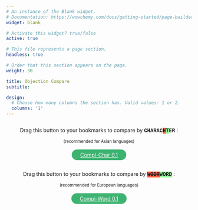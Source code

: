 ```yaml
---
# An instance of the Blank widget.
# Documentation: https://wowchemy.com/docs/getting-started/page-builder/
widget: blank

# Activate this widget? true/false
active: true

# This file represents a page section.
headless: true

# Order that this section appears on the page.
weight: 30

title: Objection Compare
subtitle:

design:
  # Choose how many columns the section has. Valid values: 1 or 2.
  columns: '1'
---
```


<div style="display:flex;flex-direction:column;align-items:center;justify-content:center;">
<p>Drag this button to your bookmarks to compare by <span style="font-family: 'Courier New', monospace; background-color:white; font-weight: bold;">CHARAC<span style="background-color:tomato; text-decoration: line-through;">H</span><span style="background-color:palegreen;">T</span>ER</span> :
</p>
 <p style="margin:0; font-size: 80%;">
   (recommended for Asian languages)
 </p>
<a id="simiLink" onMouseOver="this.style.border='mediumaquamarine solid 3px'; this.style.color='aquamarine'"
   onMouseOut="this.style.border='transparent solid 3px'; this.style.color='snow'"
   style="color: snow; background-color: mediumseagreen; border: transparent solid 3px; padding: 3px 20px;border-radius: 15px; margin: 15px;"
href="javascript:unit%20%3D%20%27char%27%3B%20%2F%2A%20%27char%27%7C%27word%27%20%2A%2F%0A%0A%2F%2AControl%20flow%20based%20on%20url%2A%2F%0AcurrentUrl%20%3D%20window.location.href%3B%0Aregex1%20%3D%20%2Fa3%5C.flit%5C.to%5C%2F%23%5C%2Farcade%5C%2Farcade-objection%2F%3B%0Aif%20%28regex1.test%28currentUrl%29%29%20%7B%0A%20%20%20main%28%29%3B%0A%7D%20else%20%7B%0A%20%20%20if%20%28window.confirm%28%60Go%20to%20arcade-objection%20page%3F%60%29%29%20%7B%0A%09%20%20%20window.location.href%3D%27https%3A%2F%2Fa3.flit.to%2F%23%2Farcade%2Farcade-objection%27%3B%0A%20%20%20%7D%3B%0A%7D%0A%0A%0Afunction%20main%28%29%20%7B%0A%09%2F%2APage%20setup%2A%2F%0A%2F%2A%20%09let%20s%20%3D%20document.createElement%28%27style%27%29%3B%0A%09s.innerHTML%20%3D%20%27.text-left%7B%20white-space%3Apre-wrap%3B%20%7D%27%3B%0A%09document.getElementsByTagName%28%27head%27%29%5B0%5D.append%28s%29%3B%20%2A%2F%0A%0A%09nestedTables%20%3D%20%5B...document.querySelectorAll%28%27tbody%20tbody%27%29%5D%3B%0A%09nestedTables.forEach%20%28%28t%2Ci%29%20%3D%3E%20%7B%0A%09%09let%20newRow%20%3D%20t.insertRow%28%29%3B%0A%09%09let%20newCell%20%3D%20newRow.insertCell%28%29%3B%0A%09%09%09newCell.classList.add%28%27text-left%27%29%3B%0A%09%09%09newCell.id%20%3D%20%27diff%27%20%2B%20i%3B%0A%09%09%09newCell.style%20%3D%20%27white-space%3Apre-wrap%3B%27%3B%0A%09%09let%20th%20%3D%20document.createElement%28%27th%27%29%3B%0A%09%09%09newRowHead%20%3D%20newRow.insertBefore%28th%2C%20newCell%29%3B%0A%09%09%09newRowHead.classList.add%28%27bg-muted%27%29%3B%0A%09%09let%20newText%20%3D%20document.createTextNode%28%27Score%27%29%3B%0A%09%09%09newRowHead.appendChild%28newText%29%3B%0A%0A%09%7D%29%3B%0A%0A%09%2F%2ADiff%2A%2F%0A%09nestedTables.forEach%20%28%28t%2Ci%29%20%3D%3E%20%7B%0A%09%09let%20fragment%20%3D%20document.createDocumentFragment%28%29%3B%0A%0A%09%09%2F%2A%20Get%20text%20and%20make%20array%20of%20words%20%28%22%20%22%29%20or%20characters%20%28%22%22%29%20%2A%2F%0A%09%09let%20oldText%2C%20newText%3B%0A%09%09if%20%28unit%20%3D%3D%20%27char%27%29%20%7B%0A%09%09%09oldText%20%3D%20t.getElementsByTagName%28%27td%27%29%5B1%5D.childNodes%5B0%5D.textContent.split%28%22%22%29%3B%0A%09%09%09newText%20%3D%20t.getElementsByTagName%28%27td%27%29%5B2%5D.childNodes%5B0%5D.textContent.split%28%22%22%29%3B%0A%09%09%7D%0A%0A%09%09if%20%28unit%20%3D%3D%20%27word%27%29%20%7B%0A%09%09%09oldText%20%3D%20t.getElementsByTagName%28%27td%27%29%5B1%5D.childNodes%5B0%5D.textContent.replaceAll%28%27%20%27%2C%20%27%20%C2%ABspace%C2%BB%20%27%29.replaceAll%28%27%5Cn%27%2C%20%27%20%5Cn%20%27%29.split%28%22%20%22%29%3B%0A%09%09%09newText%20%3D%20t.getElementsByTagName%28%27td%27%29%5B2%5D.childNodes%5B0%5D.textContent.replaceAll%28%27%20%27%2C%20%27%20%C2%ABspace%C2%BB%20%27%29.replaceAll%28%27%5Cn%27%2C%20%27%20%5Cn%20%27%29.split%28%22%20%22%29%3B%0A%09%09%7D%0A%09%09%0A%09%09%0A%09%09%0A%09%09%2F%2AGenerate%20diff%2A%2F%0A%09%09let%20diff%20%3D%20patienceDiff%28oldText%20%2C%20newText%29%3B%0A%0A%09%09%2F%2Alines%20are%20a%20property%20of%20the%20object%20returned%20by%20patienceDiff%2C%20in%20this%20case%3A%20words%20or%20characters%2A%2F%0A%20%20%20%20%20%20%09diff.lines.forEach%28%28o%29%20%3D%3E%20%7B%0A%20%20%20%20%20%20%20%20var%20color%20%3D%20%22%22%3B%0A%20%20%20%20%20%20%20%20var%20deco%20%3D%20%22%22%3B%0A%09%09%0A%09%09%2F%2AFormat%2A%2F%0A%20%20%20%20%20%20%20%20if%20%28o.aIndex%20%3C%200%29%20%7B%0A%09%09%09%2F%2AINSERTION%2A%2F%0A%09%09%09color%20%3D%20%27rgba%280%2C%20255%2C%200%2C%200.3%29%27%3B%0A%09%09%09deco%20%3D%20%27underline%27%3B%0A%09%09%09if%20%28o.line%20%3D%3D%20%22%5Cn%22%29%20%7Bo.line%20%3D%20%22%5B%E2%86%B5%5D%5Cn%22%7D%20%20%0A%09%09%20%20%0A%09%09%20%20%7D%20else%20if%20%28o.bIndex%20%3C%200%29%20%7B%0A%09%09%09%2F%2ADELETION%2A%2F%0A%09%09%09color%20%3D%20%27rgba%28255%2C%200%2C%200%2C%200.3%29%27%3B%0A%09%09%09deco%20%3D%20%27line-through%27%3B%0A%09%09%09if%20%28o.line%20%3D%3D%20%22%5Cn%22%29%20%7Bo.line%20%3D%20%22%5B%E2%86%B5%5D%22%7D%20%20%0A%09%09%20%20%7D%20%0A%0A%20%20%20%20%20%20%20%20span%20%3D%20document.createElement%28%27span%27%29%3B%0A%20%20%20%20%20%20%20%20span.style.backgroundColor%20%3D%20color%3B%0A%20%20%20%20%20%20%20%20span.style.textDecoration%20%3D%20deco%3B%0A%20%20%20%20%20%20%20%20if%20%28unit%20%3D%3D%20%27word%27%29%20%7Bo.line%20%3D%20o.line.replaceAll%28%27%C2%ABspace%C2%BB%27%2C%20%27%20%27%29%3B%7D%0A%20%20%20%20%20%20%20%20span.appendChild%28document.createTextNode%28o.line%29%29%3B%0A%20%20%20%20%20%20%20%20fragment.appendChild%28span%29%3B%0A%20%20%20%20%20%20%0A%20%20%20%20%20%20%0A%20%20%20%20%20%20%2F%2Adocument.getElementById%28%27diff%27%29.value%20%3D%20fragment%3B%2A%2F%0A%20%20%20%20%20%20document.getElementById%28%27diff%27%2B%20i%29.appendChild%28fragment%29%3B%0A%09%7D%29%3B%0A%09%7D%29%3B%0A%0A%09%2F%2ASimilarity%2A%2F%0A%09nestedTables.forEach%20%28%28t%29%20%3D%3E%20%7B%0A%09%09%2F%2AGet%20text%2A%2F%0A%09%09let%20oldText%20%3D%20t.getElementsByTagName%28%27td%27%29%5B1%5D.childNodes%5B0%5D.textContent%3B%0A%09%09let%20newText%20%3D%20t.getElementsByTagName%28%27td%27%29%5B2%5D.childNodes%5B0%5D.textContent%3B%0A%09%09%2F%2ACompare%2A%2F%0A%09%09var%20score%20%3D%20compareTwoStrings%28oldText%2C%20newText%29%3B%0A%09%09%2F%2ADisplay%20results%2A%2F%0A%09%09if%20%28score%20%3D%3D%20100%29%20%7Bt.getElementsByTagName%28%27th%27%29%5B3%5D.style.color%20%3D%20%27crimson%27%7D%0A%09%09let%20scoreCard%20%3D%20t.getElementsByTagName%28%27th%27%29%5B3%5D.childNodes%5B0%5D%3B%0A%09%09scoreCard.textContent%20%3D%20%60Simi%3A%20%24%7BpercentStyle%28score%29%7D%60%3B%0A%09%09%0A%09%7D%29%3B%0A%7D%0A%0A%0A%0A%0A%0A%0A%0A%0A%0A%0A%0A%0A%0A%0A%0A%0Afunction%20patienceDiff%28aLines%2C%20bLines%2C%20diffPlusFlag%29%20%7B%0A%20%20%20%0A%09function%20findUnique%28arr%2C%20lo%2C%20hi%29%20%7B%0A%09%20%20%0A%09%20%20var%20lineMap%20%3D%20new%20Map%28%29%3B%0A%09%20%20%0A%09%20%20for%20%28let%20i%20%3D%20lo%3B%20i%20%3C%3D%20hi%3B%20i%2B%2B%29%20%7B%0A%09%09let%20line%20%3D%20arr%5Bi%5D%3B%0A%09%09if%20%28lineMap.has%28line%29%29%20%7B%0A%09%09%20%20lineMap.get%28line%29.count%2B%2B%3B%0A%09%09%20%20lineMap.get%28line%29.index%20%3D%20i%3B%0A%09%09%7D%20else%20%7B%0A%09%09%20%20lineMap.set%28line%2C%20%7Bcount%3A1%2C%20index%3A%20i%7D%29%3B%0A%09%09%7D%20%20%0A%09%20%20%7D%0A%09%20%20%0A%09%20%20lineMap.forEach%28%28val%2C%20key%2C%20map%29%20%3D%3E%20%7B%0A%09%09if%20%28val.count%20%21%3D%3D%201%29%20%7B%0A%09%09%20%20map.delete%28key%29%3B%0A%09%09%7D%20else%20%7B%0A%09%09%20%20map.set%28key%2C%20val.index%29%3B%0A%09%09%7D%0A%09%20%20%7D%29%3B%0A%09%20%20%0A%09%20%20return%20lineMap%3B%0A%09%7D%0A%20%20%0A%09function%20uniqueCommon%28aArray%2C%20aLo%2C%20aHi%2C%20bArray%2C%20bLo%2C%20bHi%29%20%7B%0A%09%20%20let%20ma%20%3D%20findUnique%28aArray%2C%20aLo%2C%20aHi%29%3B%0A%09%20%20let%20mb%20%3D%20findUnique%28bArray%2C%20bLo%2C%20bHi%29%3B%0A%09%20%20%0A%09%20%20ma.forEach%28%28val%2C%20key%2C%20map%29%20%3D%3E%20%7B%0A%09%09if%20%28mb.has%28key%29%29%20%7B%0A%09%09%20%20map.set%28key%2C%20%7BindexA%3A%20val%2C%20indexB%3A%20mb.get%28key%29%7D%29%3B%0A%09%09%7D%20else%20%7B%0A%09%09%20%20map.delete%28key%29%3B%0A%09%09%7D%0A%09%20%20%7D%29%3B%0A%09%20%20%0A%09%20%20return%20ma%3B%0A%09%7D%0A%20%20%0A%09function%20longestCommonSubsequence%28abMap%29%20%7B%0A%09%20%20%0A%09%20%20var%20ja%20%3D%20%5B%5D%3B%0A%09%20%20%0A%09%20%20abMap.forEach%28%28val%2C%20key%2C%20map%29%20%3D%3E%20%7B%0A%09%09let%20i%20%3D%200%3B%0A%09%09while%20%28ja%5Bi%5D%20%26%26%20ja%5Bi%5D%5Bja%5Bi%5D.length-1%5D.indexB%20%3C%20val.indexB%29%20%7B%0A%09%09%20%20i%2B%2B%3B%0A%09%09%7D%0A%09%09%0A%09%09if%20%28%21ja%5Bi%5D%29%20%7B%0A%09%09%20%20ja%5Bi%5D%20%3D%20%5B%5D%3B%0A%09%09%7D%0A%20%20%0A%09%09if%20%280%20%3C%20i%29%20%7B%0A%09%09%20%20val.prev%20%3D%20ja%5Bi-1%5D%5Bja%5Bi-1%5D.length%20-%201%5D%3B%0A%09%09%7D%0A%20%20%0A%09%09ja%5Bi%5D.push%28val%29%3B%0A%09%20%20%7D%29%3B%0A%09%20%20%0A%09%20%20var%20lcs%20%3D%20%5B%5D%3B%0A%09%20%20if%20%280%20%3C%20ja.length%29%20%7B%0A%09%09let%20n%20%3D%20ja.length%20-%201%3B%0A%09%09var%20lcs%20%3D%20%5Bja%5Bn%5D%5Bja%5Bn%5D.length%20-%201%5D%5D%3B%0A%09%09while%20%28lcs%5Blcs.length%20-%201%5D.prev%29%20%7B%0A%09%09%20%20lcs.push%28lcs%5Blcs.length%20-%201%5D.prev%29%3B%0A%09%09%7D%0A%09%20%20%7D%0A%09%20%20%0A%09%20%20return%20lcs.reverse%28%29%3B%0A%09%7D%0A%09let%20result%20%3D%20%5B%5D%3B%0A%09let%20deleted%20%3D%200%3B%0A%09let%20inserted%20%3D%200%3B%09%0A%09let%20aMove%20%3D%20%5B%5D%3B%0A%09let%20aMoveIndex%20%3D%20%5B%5D%3B%0A%09let%20bMove%20%3D%20%5B%5D%3B%0A%09let%20bMoveIndex%20%3D%20%5B%5D%3B%0A%09%0A%09function%20addToResult%28aIndex%2C%20bIndex%29%20%7B%0A%09%20%20%0A%09%20%20if%20%28bIndex%20%3C%200%29%20%7B%0A%09%09aMove.push%28aLines%5BaIndex%5D%29%3B%0A%09%09aMoveIndex.push%28result.length%29%3B%0A%09%09deleted%2B%2B%3B%0A%09%20%20%7D%20else%20if%20%28aIndex%20%3C%200%29%20%7B%0A%09%09bMove.push%28bLines%5BbIndex%5D%29%3B%0A%09%09bMoveIndex.push%28result.length%29%3B%0A%09%09inserted%2B%2B%3B%0A%09%20%20%7D%0A%20%20%0A%09%20%20result.push%28%7Bline%3A%200%20%3C%3D%20aIndex%20%3F%20aLines%5BaIndex%5D%20%3A%20bLines%5BbIndex%5D%2C%20aIndex%3A%20aIndex%2C%20bIndex%3A%20bIndex%7D%29%3B%0A%09%7D%0A%09%0A%09function%20addSubMatch%28aLo%2C%20aHi%2C%20bLo%2C%20bHi%29%20%7B%0A%09%20%20%0A%09%20%20while%20%28aLo%20%3C%3D%20aHi%20%26%26%20bLo%20%3C%3D%20bHi%20%26%26%20aLines%5BaLo%5D%20%3D%3D%3D%20bLines%5BbLo%5D%29%20%7B%0A%09%09addToResult%28aLo%2B%2B%2C%20bLo%2B%2B%29%3B%0A%09%20%20%7D%0A%0A%09%20%20let%20aHiTemp%20%3D%20aHi%3B%0A%09%20%20while%20%28aLo%20%3C%3D%20aHi%20%26%26%20bLo%20%3C%3D%20bHi%20%26%26%20aLines%5BaHi%5D%20%3D%3D%3D%20bLines%5BbHi%5D%29%20%7B%0A%09%09aHi--%3B%0A%09%09bHi--%3B%0A%09%20%20%7D%0A%09%20%20%0A%09%20%20let%20uniqueCommonMap%20%3D%20uniqueCommon%28aLines%2C%20aLo%2C%20aHi%2C%20bLines%2C%20bLo%2C%20bHi%29%3B%0A%09%20%20if%20%28uniqueCommonMap.size%20%3D%3D%3D%200%29%20%7B%0A%09%09while%20%28aLo%20%3C%3D%20aHi%29%20%7B%0A%09%09%20%20addToResult%28aLo%2B%2B%2C%20-1%29%3B%0A%09%09%7D%0A%09%09while%20%28bLo%20%3C%3D%20bHi%29%20%7B%0A%09%09%20%20addToResult%28-1%2C%20bLo%2B%2B%29%3B%0A%09%09%7D%20%20%20%20%0A%09%20%20%7D%20else%20%7B%0A%09%09recurseLCS%28aLo%2C%20aHi%2C%20bLo%2C%20bHi%2C%20uniqueCommonMap%29%3B%0A%09%20%20%7D%0A%09%20%20%0A%09%20%20while%20%28aHi%20%3C%20aHiTemp%29%20%7B%0A%09%09addToResult%28%2B%2BaHi%2C%20%2B%2BbHi%29%3B%0A%09%20%20%7D%20%0A%09%7D%0A%20%20%0A%09function%20recurseLCS%28aLo%2C%20aHi%2C%20bLo%2C%20bHi%2C%20uniqueCommonMap%29%20%7B%0A%09%20%20var%20x%20%3D%20longestCommonSubsequence%28uniqueCommonMap%20%7C%7C%20uniqueCommon%28aLines%2C%20aLo%2C%20aHi%2C%20bLines%2C%20bLo%2C%20bHi%29%29%3B%0A%09%20%20if%20%28x.length%20%3D%3D%3D%200%29%20%7B%0A%09%09addSubMatch%28aLo%2C%20aHi%2C%20bLo%2C%20bHi%29%3B%0A%09%20%20%7D%20else%20%7B%0A%09%09if%20%28aLo%20%3C%20x%5B0%5D.indexA%20%7C%7C%20bLo%20%3C%20x%5B0%5D.indexB%29%20%7B%0A%09%09%20%20addSubMatch%28aLo%2C%20x%5B0%5D.indexA-1%2C%20bLo%2C%20x%5B0%5D.indexB-1%29%3B%0A%09%09%7D%0A%20%20%0A%09%09let%20i%3B%0A%09%09for%20%28i%20%3D%200%3B%20i%20%3C%20x.length%20-%201%3B%20i%2B%2B%29%20%7B%0A%09%09%20%20addSubMatch%28x%5Bi%5D.indexA%2C%20x%5Bi%2B1%5D.indexA-1%2C%20x%5Bi%5D.indexB%2C%20x%5Bi%2B1%5D.indexB-1%29%3B%0A%09%09%7D%0A%09%09%0A%09%09if%20%28x%5Bi%5D.indexA%20%3C%3D%20aHi%20%7C%7C%20x%5Bi%5D.indexB%20%3C%3D%20bHi%29%20%7B%0A%09%09%20%20addSubMatch%28x%5Bi%5D.indexA%2C%20aHi%2C%20x%5Bi%5D.indexB%2C%20bHi%29%3B%0A%09%09%7D%0A%09%20%20%7D%0A%09%7D%0A%09%0A%09recurseLCS%280%2C%20aLines.length-1%2C%200%2C%20bLines.length-1%29%3B%0A%09%0A%09if%20%28diffPlusFlag%29%20%7B%0A%09%20%20return%20%7Blines%3A%20result%2C%20lineCountDeleted%3A%20deleted%2C%20lineCountInserted%3A%20inserted%2C%20lineCountMoved%3A%200%2C%20aMove%3A%20aMove%2C%20aMoveIndex%3A%20aMoveIndex%2C%20bMove%3A%20bMove%2C%20bMoveIndex%3A%20bMoveIndex%7D%3B%0A%09%7D%0A%09%0A%09return%20%7Blines%3A%20result%2C%20lineCountDeleted%3A%20deleted%2C%20lineCountInserted%3A%20inserted%2C%20lineCountMoved%3A0%7D%3B%0A%20%20%7D%0A%0A%0A%0A%0A%0A%0A%0A%0A%0A%0A%0A%0A%0A%0A%0A%0A%0A%0A%0A%0A%0A%20%20function%20compareTwoStrings%28first%2C%20second%29%20%7B%0A%09first%20%3D%20first.replace%28%2F%5Cs%2B%2Fg%2C%20%27%27%29%3B%0A%09second%20%3D%20second.replace%28%2F%5Cs%2B%2Fg%2C%20%27%27%29%3B%0A%09%0A%09if%20%28first%20%3D%3D%3D%20second%29%20return%20100%3B%20%2F%2A%20identical%20or%20empty%20%2A%2F%0A%09if%20%28first.length%20%3C%202%20%7C%7C%20second.length%20%3C%202%29%20return%200%3B%20%2F%2A%20if%20either%20is%20a%200-letter%20or%201-letter%20string%20%2A%2F%0A%09%0A%09let%20firstBigrams%20%3D%20new%20Map%28%29%3B%0A%09for%20%28let%20i%20%3D%200%3B%20i%20%3C%20first.length%20-%201%3B%20i%2B%2B%29%20%7B%0A%09%09const%20bigram%20%3D%20first.substring%28i%2C%20i%20%2B%202%29%3B%0A%09%09const%20count%20%3D%20firstBigrams.has%28bigram%29%0A%09%09%09%3F%20firstBigrams.get%28bigram%29%20%2B%201%0A%09%09%09%3A%201%3B%0A%09%0A%09%09firstBigrams.set%28bigram%2C%20count%29%3B%0A%09%7D%3B%0A%09%0A%09let%20intersectionSize%20%3D%200%3B%0A%09for%20%28let%20i%20%3D%200%3B%20i%20%3C%20second.length%20-%201%3B%20i%2B%2B%29%20%7B%0A%09%09const%20bigram%20%3D%20second.substring%28i%2C%20i%20%2B%202%29%3B%0A%09%09const%20count%20%3D%20firstBigrams.has%28bigram%29%0A%09%09%09%3F%20firstBigrams.get%28bigram%29%0A%09%09%09%3A%200%3B%0A%09%0A%09%09if%20%28count%20%3E%200%29%20%7B%0A%09%09%09firstBigrams.set%28bigram%2C%20count%20-%201%29%3B%0A%09%09%09intersectionSize%2B%2B%3B%0A%09%09%7D%0A%09%7D%0A%09return%20%282.0%20%2A%20intersectionSize%29%20%2F%20%28first.length%20%2B%20second.length%20-%202%29%20%2A%20100%3B%0A%7D%0A%0A%0A%0Afunction%20percentStyle%28float%29%7B%0A%09return%20float.toFixed%282%29.replace%28%2F%5B.%2C%5D00%24%2F%2C%20%22%22%29%20%2B%20%27%25%27%3B%0A%7D">Compi-Char 0.1</a>
</div>

<div style="display:flex;flex-direction:column;align-items:center;justify-content:center;">
<p>Drag this button to your bookmarks to compare by <span style="font-family: 'Courier New', monospace; background-color:white; font-weight: bold;"><span style="background-color:tomato; text-decoration: line-through;">WODR</span><span style="background-color:palegreen;">WORD</span></span> :
</p>
 <p style="margin:0; font-size: 80%;">
   (recommended for European languages)
 </p>
<a id="simiLink" onMouseOver="this.style.border='mediumaquamarine solid 3px'; this.style.color='aquamarine'"
   onMouseOut="this.style.border='transparent solid 3px'; this.style.color='snow'"
   style="color: snow; background-color: mediumseagreen; border: transparent solid 3px; padding: 3px 20px;border-radius: 15px; margin: 15px;"
href="javascript:unit%20%3D%20%27word%27%3B%20%2F%2A%20%27char%27%7C%27word%27%20%2A%2F%0A%0A%2F%2AControl%20flow%20based%20on%20url%2A%2F%0AcurrentUrl%20%3D%20window.location.href%3B%0Aregex1%20%3D%20%2Fa3%5C.flit%5C.to%5C%2F%23%5C%2Farcade%5C%2Farcade-objection%2F%3B%0Aif%20%28regex1.test%28currentUrl%29%29%20%7B%0A%20%20%20main%28%29%3B%0A%7D%20else%20%7B%0A%20%20%20if%20%28window.confirm%28%60Go%20to%20arcade-objection%20page%3F%60%29%29%20%7B%0A%09%20%20%20window.location.href%3D%27https%3A%2F%2Fa3.flit.to%2F%23%2Farcade%2Farcade-objection%27%3B%0A%20%20%20%7D%3B%0A%7D%0A%0A%0Afunction%20main%28%29%20%7B%0A%09%2F%2APage%20setup%2A%2F%0A%2F%2A%20%09let%20s%20%3D%20document.createElement%28%27style%27%29%3B%0A%09s.innerHTML%20%3D%20%27.text-left%7B%20white-space%3Apre-wrap%3B%20%7D%27%3B%0A%09document.getElementsByTagName%28%27head%27%29%5B0%5D.append%28s%29%3B%20%2A%2F%0A%0A%09nestedTables%20%3D%20%5B...document.querySelectorAll%28%27tbody%20tbody%27%29%5D%3B%0A%09nestedTables.forEach%20%28%28t%2Ci%29%20%3D%3E%20%7B%0A%09%09let%20newRow%20%3D%20t.insertRow%28%29%3B%0A%09%09let%20newCell%20%3D%20newRow.insertCell%28%29%3B%0A%09%09%09newCell.classList.add%28%27text-left%27%29%3B%0A%09%09%09newCell.id%20%3D%20%27diff%27%20%2B%20i%3B%0A%09%09%09newCell.style%20%3D%20%27white-space%3Apre-wrap%3B%27%3B%0A%09%09let%20th%20%3D%20document.createElement%28%27th%27%29%3B%0A%09%09%09newRowHead%20%3D%20newRow.insertBefore%28th%2C%20newCell%29%3B%0A%09%09%09newRowHead.classList.add%28%27bg-muted%27%29%3B%0A%09%09let%20newText%20%3D%20document.createTextNode%28%27Score%27%29%3B%0A%09%09%09newRowHead.appendChild%28newText%29%3B%0A%0A%09%7D%29%3B%0A%0A%09%2F%2ADiff%2A%2F%0A%09nestedTables.forEach%20%28%28t%2Ci%29%20%3D%3E%20%7B%0A%09%09let%20fragment%20%3D%20document.createDocumentFragment%28%29%3B%0A%0A%09%09%2F%2A%20Get%20text%20and%20make%20array%20of%20words%20%28%22%20%22%29%20or%20characters%20%28%22%22%29%20%2A%2F%0A%09%09let%20oldText%2C%20newText%3B%0A%09%09if%20%28unit%20%3D%3D%20%27char%27%29%20%7B%0A%09%09%09oldText%20%3D%20t.getElementsByTagName%28%27td%27%29%5B1%5D.childNodes%5B0%5D.textContent.split%28%22%22%29%3B%0A%09%09%09newText%20%3D%20t.getElementsByTagName%28%27td%27%29%5B2%5D.childNodes%5B0%5D.textContent.split%28%22%22%29%3B%0A%09%09%7D%0A%0A%09%09if%20%28unit%20%3D%3D%20%27word%27%29%20%7B%0A%09%09%09oldText%20%3D%20t.getElementsByTagName%28%27td%27%29%5B1%5D.childNodes%5B0%5D.textContent.replaceAll%28%27%20%27%2C%20%27%20%C2%ABspace%C2%BB%20%27%29.replaceAll%28%27%5Cn%27%2C%20%27%20%5Cn%20%27%29.split%28%22%20%22%29%3B%0A%09%09%09newText%20%3D%20t.getElementsByTagName%28%27td%27%29%5B2%5D.childNodes%5B0%5D.textContent.replaceAll%28%27%20%27%2C%20%27%20%C2%ABspace%C2%BB%20%27%29.replaceAll%28%27%5Cn%27%2C%20%27%20%5Cn%20%27%29.split%28%22%20%22%29%3B%0A%09%09%7D%0A%09%09%0A%09%09%0A%09%09%0A%09%09%2F%2AGenerate%20diff%2A%2F%0A%09%09let%20diff%20%3D%20patienceDiff%28oldText%20%2C%20newText%29%3B%0A%0A%09%09%2F%2Alines%20are%20a%20property%20of%20the%20object%20returned%20by%20patienceDiff%2C%20in%20this%20case%3A%20words%20or%20characters%2A%2F%0A%20%20%20%20%20%20%09diff.lines.forEach%28%28o%29%20%3D%3E%20%7B%0A%20%20%20%20%20%20%20%20var%20color%20%3D%20%22%22%3B%0A%20%20%20%20%20%20%20%20var%20deco%20%3D%20%22%22%3B%0A%09%09%0A%09%09%2F%2AFormat%2A%2F%0A%20%20%20%20%20%20%20%20if%20%28o.aIndex%20%3C%200%29%20%7B%0A%09%09%09%2F%2AINSERTION%2A%2F%0A%09%09%09color%20%3D%20%27rgba%280%2C%20255%2C%200%2C%200.3%29%27%3B%0A%09%09%09deco%20%3D%20%27underline%27%3B%0A%09%09%09if%20%28o.line%20%3D%3D%20%22%5Cn%22%29%20%7Bo.line%20%3D%20%22%5B%E2%86%B5%5D%5Cn%22%7D%20%20%0A%09%09%20%20%0A%09%09%20%20%7D%20else%20if%20%28o.bIndex%20%3C%200%29%20%7B%0A%09%09%09%2F%2ADELETION%2A%2F%0A%09%09%09color%20%3D%20%27rgba%28255%2C%200%2C%200%2C%200.3%29%27%3B%0A%09%09%09deco%20%3D%20%27line-through%27%3B%0A%09%09%09if%20%28o.line%20%3D%3D%20%22%5Cn%22%29%20%7Bo.line%20%3D%20%22%5B%E2%86%B5%5D%22%7D%20%20%0A%09%09%20%20%7D%20%0A%0A%20%20%20%20%20%20%20%20span%20%3D%20document.createElement%28%27span%27%29%3B%0A%20%20%20%20%20%20%20%20span.style.backgroundColor%20%3D%20color%3B%0A%20%20%20%20%20%20%20%20span.style.textDecoration%20%3D%20deco%3B%0A%20%20%20%20%20%20%20%20if%20%28unit%20%3D%3D%20%27word%27%29%20%7Bo.line%20%3D%20o.line.replaceAll%28%27%C2%ABspace%C2%BB%27%2C%20%27%20%27%29%3B%7D%0A%20%20%20%20%20%20%20%20span.appendChild%28document.createTextNode%28o.line%29%29%3B%0A%20%20%20%20%20%20%20%20fragment.appendChild%28span%29%3B%0A%20%20%20%20%20%20%0A%20%20%20%20%20%20%0A%20%20%20%20%20%20%2F%2Adocument.getElementById%28%27diff%27%29.value%20%3D%20fragment%3B%2A%2F%0A%20%20%20%20%20%20document.getElementById%28%27diff%27%2B%20i%29.appendChild%28fragment%29%3B%0A%09%7D%29%3B%0A%09%7D%29%3B%0A%0A%09%2F%2ASimilarity%2A%2F%0A%09nestedTables.forEach%20%28%28t%29%20%3D%3E%20%7B%0A%09%09%2F%2AGet%20text%2A%2F%0A%09%09let%20oldText%20%3D%20t.getElementsByTagName%28%27td%27%29%5B1%5D.childNodes%5B0%5D.textContent%3B%0A%09%09let%20newText%20%3D%20t.getElementsByTagName%28%27td%27%29%5B2%5D.childNodes%5B0%5D.textContent%3B%0A%09%09%2F%2ACompare%2A%2F%0A%09%09var%20score%20%3D%20compareTwoStrings%28oldText%2C%20newText%29%3B%0A%09%09%2F%2ADisplay%20results%2A%2F%0A%09%09if%20%28score%20%3D%3D%20100%29%20%7Bt.getElementsByTagName%28%27th%27%29%5B3%5D.style.color%20%3D%20%27crimson%27%7D%0A%09%09let%20scoreCard%20%3D%20t.getElementsByTagName%28%27th%27%29%5B3%5D.childNodes%5B0%5D%3B%0A%09%09scoreCard.textContent%20%3D%20%60Simi%3A%20%24%7BpercentStyle%28score%29%7D%60%3B%0A%09%09%0A%09%7D%29%3B%0A%7D%0A%0A%0A%0A%0A%0A%0A%0A%0A%0A%0A%0A%0A%0A%0A%0A%0Afunction%20patienceDiff%28aLines%2C%20bLines%2C%20diffPlusFlag%29%20%7B%0A%20%20%20%0A%09function%20findUnique%28arr%2C%20lo%2C%20hi%29%20%7B%0A%09%20%20%0A%09%20%20var%20lineMap%20%3D%20new%20Map%28%29%3B%0A%09%20%20%0A%09%20%20for%20%28let%20i%20%3D%20lo%3B%20i%20%3C%3D%20hi%3B%20i%2B%2B%29%20%7B%0A%09%09let%20line%20%3D%20arr%5Bi%5D%3B%0A%09%09if%20%28lineMap.has%28line%29%29%20%7B%0A%09%09%20%20lineMap.get%28line%29.count%2B%2B%3B%0A%09%09%20%20lineMap.get%28line%29.index%20%3D%20i%3B%0A%09%09%7D%20else%20%7B%0A%09%09%20%20lineMap.set%28line%2C%20%7Bcount%3A1%2C%20index%3A%20i%7D%29%3B%0A%09%09%7D%20%20%0A%09%20%20%7D%0A%09%20%20%0A%09%20%20lineMap.forEach%28%28val%2C%20key%2C%20map%29%20%3D%3E%20%7B%0A%09%09if%20%28val.count%20%21%3D%3D%201%29%20%7B%0A%09%09%20%20map.delete%28key%29%3B%0A%09%09%7D%20else%20%7B%0A%09%09%20%20map.set%28key%2C%20val.index%29%3B%0A%09%09%7D%0A%09%20%20%7D%29%3B%0A%09%20%20%0A%09%20%20return%20lineMap%3B%0A%09%7D%0A%20%20%0A%09function%20uniqueCommon%28aArray%2C%20aLo%2C%20aHi%2C%20bArray%2C%20bLo%2C%20bHi%29%20%7B%0A%09%20%20let%20ma%20%3D%20findUnique%28aArray%2C%20aLo%2C%20aHi%29%3B%0A%09%20%20let%20mb%20%3D%20findUnique%28bArray%2C%20bLo%2C%20bHi%29%3B%0A%09%20%20%0A%09%20%20ma.forEach%28%28val%2C%20key%2C%20map%29%20%3D%3E%20%7B%0A%09%09if%20%28mb.has%28key%29%29%20%7B%0A%09%09%20%20map.set%28key%2C%20%7BindexA%3A%20val%2C%20indexB%3A%20mb.get%28key%29%7D%29%3B%0A%09%09%7D%20else%20%7B%0A%09%09%20%20map.delete%28key%29%3B%0A%09%09%7D%0A%09%20%20%7D%29%3B%0A%09%20%20%0A%09%20%20return%20ma%3B%0A%09%7D%0A%20%20%0A%09function%20longestCommonSubsequence%28abMap%29%20%7B%0A%09%20%20%0A%09%20%20var%20ja%20%3D%20%5B%5D%3B%0A%09%20%20%0A%09%20%20abMap.forEach%28%28val%2C%20key%2C%20map%29%20%3D%3E%20%7B%0A%09%09let%20i%20%3D%200%3B%0A%09%09while%20%28ja%5Bi%5D%20%26%26%20ja%5Bi%5D%5Bja%5Bi%5D.length-1%5D.indexB%20%3C%20val.indexB%29%20%7B%0A%09%09%20%20i%2B%2B%3B%0A%09%09%7D%0A%09%09%0A%09%09if%20%28%21ja%5Bi%5D%29%20%7B%0A%09%09%20%20ja%5Bi%5D%20%3D%20%5B%5D%3B%0A%09%09%7D%0A%20%20%0A%09%09if%20%280%20%3C%20i%29%20%7B%0A%09%09%20%20val.prev%20%3D%20ja%5Bi-1%5D%5Bja%5Bi-1%5D.length%20-%201%5D%3B%0A%09%09%7D%0A%20%20%0A%09%09ja%5Bi%5D.push%28val%29%3B%0A%09%20%20%7D%29%3B%0A%09%20%20%0A%09%20%20var%20lcs%20%3D%20%5B%5D%3B%0A%09%20%20if%20%280%20%3C%20ja.length%29%20%7B%0A%09%09let%20n%20%3D%20ja.length%20-%201%3B%0A%09%09var%20lcs%20%3D%20%5Bja%5Bn%5D%5Bja%5Bn%5D.length%20-%201%5D%5D%3B%0A%09%09while%20%28lcs%5Blcs.length%20-%201%5D.prev%29%20%7B%0A%09%09%20%20lcs.push%28lcs%5Blcs.length%20-%201%5D.prev%29%3B%0A%09%09%7D%0A%09%20%20%7D%0A%09%20%20%0A%09%20%20return%20lcs.reverse%28%29%3B%0A%09%7D%0A%09let%20result%20%3D%20%5B%5D%3B%0A%09let%20deleted%20%3D%200%3B%0A%09let%20inserted%20%3D%200%3B%09%0A%09let%20aMove%20%3D%20%5B%5D%3B%0A%09let%20aMoveIndex%20%3D%20%5B%5D%3B%0A%09let%20bMove%20%3D%20%5B%5D%3B%0A%09let%20bMoveIndex%20%3D%20%5B%5D%3B%0A%09%0A%09function%20addToResult%28aIndex%2C%20bIndex%29%20%7B%0A%09%20%20%0A%09%20%20if%20%28bIndex%20%3C%200%29%20%7B%0A%09%09aMove.push%28aLines%5BaIndex%5D%29%3B%0A%09%09aMoveIndex.push%28result.length%29%3B%0A%09%09deleted%2B%2B%3B%0A%09%20%20%7D%20else%20if%20%28aIndex%20%3C%200%29%20%7B%0A%09%09bMove.push%28bLines%5BbIndex%5D%29%3B%0A%09%09bMoveIndex.push%28result.length%29%3B%0A%09%09inserted%2B%2B%3B%0A%09%20%20%7D%0A%20%20%0A%09%20%20result.push%28%7Bline%3A%200%20%3C%3D%20aIndex%20%3F%20aLines%5BaIndex%5D%20%3A%20bLines%5BbIndex%5D%2C%20aIndex%3A%20aIndex%2C%20bIndex%3A%20bIndex%7D%29%3B%0A%09%7D%0A%09%0A%09function%20addSubMatch%28aLo%2C%20aHi%2C%20bLo%2C%20bHi%29%20%7B%0A%09%20%20%0A%09%20%20while%20%28aLo%20%3C%3D%20aHi%20%26%26%20bLo%20%3C%3D%20bHi%20%26%26%20aLines%5BaLo%5D%20%3D%3D%3D%20bLines%5BbLo%5D%29%20%7B%0A%09%09addToResult%28aLo%2B%2B%2C%20bLo%2B%2B%29%3B%0A%09%20%20%7D%0A%0A%09%20%20let%20aHiTemp%20%3D%20aHi%3B%0A%09%20%20while%20%28aLo%20%3C%3D%20aHi%20%26%26%20bLo%20%3C%3D%20bHi%20%26%26%20aLines%5BaHi%5D%20%3D%3D%3D%20bLines%5BbHi%5D%29%20%7B%0A%09%09aHi--%3B%0A%09%09bHi--%3B%0A%09%20%20%7D%0A%09%20%20%0A%09%20%20let%20uniqueCommonMap%20%3D%20uniqueCommon%28aLines%2C%20aLo%2C%20aHi%2C%20bLines%2C%20bLo%2C%20bHi%29%3B%0A%09%20%20if%20%28uniqueCommonMap.size%20%3D%3D%3D%200%29%20%7B%0A%09%09while%20%28aLo%20%3C%3D%20aHi%29%20%7B%0A%09%09%20%20addToResult%28aLo%2B%2B%2C%20-1%29%3B%0A%09%09%7D%0A%09%09while%20%28bLo%20%3C%3D%20bHi%29%20%7B%0A%09%09%20%20addToResult%28-1%2C%20bLo%2B%2B%29%3B%0A%09%09%7D%20%20%20%20%0A%09%20%20%7D%20else%20%7B%0A%09%09recurseLCS%28aLo%2C%20aHi%2C%20bLo%2C%20bHi%2C%20uniqueCommonMap%29%3B%0A%09%20%20%7D%0A%09%20%20%0A%09%20%20while%20%28aHi%20%3C%20aHiTemp%29%20%7B%0A%09%09addToResult%28%2B%2BaHi%2C%20%2B%2BbHi%29%3B%0A%09%20%20%7D%20%0A%09%7D%0A%20%20%0A%09function%20recurseLCS%28aLo%2C%20aHi%2C%20bLo%2C%20bHi%2C%20uniqueCommonMap%29%20%7B%0A%09%20%20var%20x%20%3D%20longestCommonSubsequence%28uniqueCommonMap%20%7C%7C%20uniqueCommon%28aLines%2C%20aLo%2C%20aHi%2C%20bLines%2C%20bLo%2C%20bHi%29%29%3B%0A%09%20%20if%20%28x.length%20%3D%3D%3D%200%29%20%7B%0A%09%09addSubMatch%28aLo%2C%20aHi%2C%20bLo%2C%20bHi%29%3B%0A%09%20%20%7D%20else%20%7B%0A%09%09if%20%28aLo%20%3C%20x%5B0%5D.indexA%20%7C%7C%20bLo%20%3C%20x%5B0%5D.indexB%29%20%7B%0A%09%09%20%20addSubMatch%28aLo%2C%20x%5B0%5D.indexA-1%2C%20bLo%2C%20x%5B0%5D.indexB-1%29%3B%0A%09%09%7D%0A%20%20%0A%09%09let%20i%3B%0A%09%09for%20%28i%20%3D%200%3B%20i%20%3C%20x.length%20-%201%3B%20i%2B%2B%29%20%7B%0A%09%09%20%20addSubMatch%28x%5Bi%5D.indexA%2C%20x%5Bi%2B1%5D.indexA-1%2C%20x%5Bi%5D.indexB%2C%20x%5Bi%2B1%5D.indexB-1%29%3B%0A%09%09%7D%0A%09%09%0A%09%09if%20%28x%5Bi%5D.indexA%20%3C%3D%20aHi%20%7C%7C%20x%5Bi%5D.indexB%20%3C%3D%20bHi%29%20%7B%0A%09%09%20%20addSubMatch%28x%5Bi%5D.indexA%2C%20aHi%2C%20x%5Bi%5D.indexB%2C%20bHi%29%3B%0A%09%09%7D%0A%09%20%20%7D%0A%09%7D%0A%09%0A%09recurseLCS%280%2C%20aLines.length-1%2C%200%2C%20bLines.length-1%29%3B%0A%09%0A%09if%20%28diffPlusFlag%29%20%7B%0A%09%20%20return%20%7Blines%3A%20result%2C%20lineCountDeleted%3A%20deleted%2C%20lineCountInserted%3A%20inserted%2C%20lineCountMoved%3A%200%2C%20aMove%3A%20aMove%2C%20aMoveIndex%3A%20aMoveIndex%2C%20bMove%3A%20bMove%2C%20bMoveIndex%3A%20bMoveIndex%7D%3B%0A%09%7D%0A%09%0A%09return%20%7Blines%3A%20result%2C%20lineCountDeleted%3A%20deleted%2C%20lineCountInserted%3A%20inserted%2C%20lineCountMoved%3A0%7D%3B%0A%20%20%7D%0A%0A%0A%0A%0A%0A%0A%0A%0A%0A%0A%0A%0A%0A%0A%0A%0A%0A%0A%0A%0A%0A%20%20function%20compareTwoStrings%28first%2C%20second%29%20%7B%0A%09first%20%3D%20first.replace%28%2F%5Cs%2B%2Fg%2C%20%27%27%29%3B%0A%09second%20%3D%20second.replace%28%2F%5Cs%2B%2Fg%2C%20%27%27%29%3B%0A%09%0A%09if%20%28first%20%3D%3D%3D%20second%29%20return%20100%3B%20%2F%2A%20identical%20or%20empty%20%2A%2F%0A%09if%20%28first.length%20%3C%202%20%7C%7C%20second.length%20%3C%202%29%20return%200%3B%20%2F%2A%20if%20either%20is%20a%200-letter%20or%201-letter%20string%20%2A%2F%0A%09%0A%09let%20firstBigrams%20%3D%20new%20Map%28%29%3B%0A%09for%20%28let%20i%20%3D%200%3B%20i%20%3C%20first.length%20-%201%3B%20i%2B%2B%29%20%7B%0A%09%09const%20bigram%20%3D%20first.substring%28i%2C%20i%20%2B%202%29%3B%0A%09%09const%20count%20%3D%20firstBigrams.has%28bigram%29%0A%09%09%09%3F%20firstBigrams.get%28bigram%29%20%2B%201%0A%09%09%09%3A%201%3B%0A%09%0A%09%09firstBigrams.set%28bigram%2C%20count%29%3B%0A%09%7D%3B%0A%09%0A%09let%20intersectionSize%20%3D%200%3B%0A%09for%20%28let%20i%20%3D%200%3B%20i%20%3C%20second.length%20-%201%3B%20i%2B%2B%29%20%7B%0A%09%09const%20bigram%20%3D%20second.substring%28i%2C%20i%20%2B%202%29%3B%0A%09%09const%20count%20%3D%20firstBigrams.has%28bigram%29%0A%09%09%09%3F%20firstBigrams.get%28bigram%29%0A%09%09%09%3A%200%3B%0A%09%0A%09%09if%20%28count%20%3E%200%29%20%7B%0A%09%09%09firstBigrams.set%28bigram%2C%20count%20-%201%29%3B%0A%09%09%09intersectionSize%2B%2B%3B%0A%09%09%7D%0A%09%7D%0A%09return%20%282.0%20%2A%20intersectionSize%29%20%2F%20%28first.length%20%2B%20second.length%20-%202%29%20%2A%20100%3B%0A%7D%0A%0A%0A%0Afunction%20percentStyle%28float%29%7B%0A%09return%20float.toFixed%282%29.replace%28%2F%5B.%2C%5D00%24%2F%2C%20%22%22%29%20%2B%20%27%25%27%3B%0A%7D">Compi-Word 0.1</a>
</div>


        
